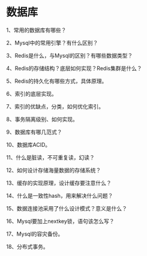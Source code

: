 # 数据库

1、常用的数据库有哪些？

2、Mysql中的常用引擎？有什么区别？

3、Redis是什么，与Mysql的区别？有哪些数据类型？

4、Redis的存储结构？底层如何实现？Redis集群是什么？

5、Redis的持久化有哪些方式，具体原理。

6、索引的底层实现。

7、索引的优缺点，分类，如何优化索引。

8、事务隔离级别、如何实现。

9、数据库有哪几范式？

10、数据库ACID。

11、什么是脏读，不可重复读，幻读？

12、如何设计存储海量数据的存储系统？

13、缓存的实现原理，设计缓存要注意什么？

14、什么是一致性hash，用来解决什么问题？

15、数据连接池采用了什么设计模式？意义是什么？

16、Mysql要加上nextkey锁，语句该怎么写？

17、Mysql的容灾备份。

18、分布式事务。